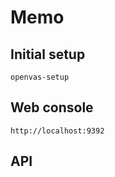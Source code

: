 # Memo
## Initial setup
  ~~~
  openvas-setup
  ~~~

## Web console
  ~~~
  http://localhost:9392
  ~~~

## API
  ~~~
  ~~~



